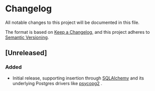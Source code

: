 # Changelog

All notable changes to this project will be documented in this file.

The format is based on [Keep a Changelog](https://keepachangelog.com/en/1.0.0/),
and this project adheres to [Semantic Versioning](https://semver.org/spec/v2.0.0.html).

## [Unreleased]

### Added

- Initial release, supporting insertion through [SQLAlchemy](https://www.sqlalchemy.org/) and its underlying Postgres drivers like [psycopg2](https://pypi.org/project/psycopg2/) .